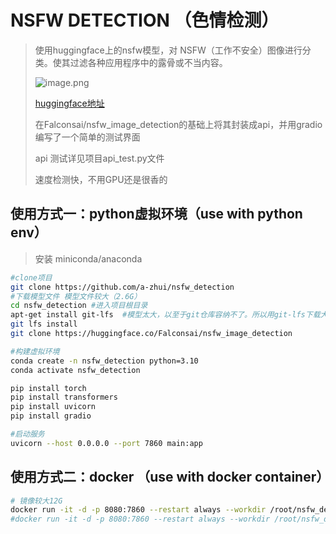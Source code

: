 # NSFW DETECTION （色情检测）
> 使用huggingface上的nsfw模型，对 NSFW（工作不安全）图像进行分类。使其过滤各种应用程序中的露骨或不当内容。
> 
> ![image.png](images/image.png) 
> 
> [huggingface地址](https://huggingface.co/Falconsai/nsfw_image_detection)
> 
> 在Falconsai/nsfw_image_detection的基础上将其封装成api，并用gradio编写了一个简单的测试界面
> 
> api 测试详见项目api_test.py文件
> 
> 速度检测快，不用GPU还是很香的


## 使用方式一：python虚拟环境（use with python env）
> 安装 miniconda/anaconda

```bash
#clone项目
git clone https://github.com/a-zhui/nsfw_detection
#下载模型文件 模型文件较大（2.6G）
cd nsfw_detection #进入项目根目录
apt-get install git-lfs  #模型太大，以至于git仓库容纳不了。所以用git-lfs下载大文件
git lfs install
git clone https://huggingface.co/Falconsai/nsfw_image_detection
```

```bash
#构建虚拟环境
conda create -n nsfw_detection python=3.10
conda activate nsfw_detection

pip install torch
pip install transformers
pip install uvicorn
pip install gradio

```

```bash
#启动服务
uvicorn --host 0.0.0.0 --port 7860 main:app
```




## 使用方式二：docker （use with docker container）
```bash
# 镜像较大12G
docker run -it -d -p 8080:7860 --restart always --workdir /root/nsfw_detection --name nsfw_detection bocai123/nsfw_detection:V1.0 bash -c "bash init.sh"
#docker run -it -d -p 8080:7860 --restart always --workdir /root/nsfw_detection --name nsfw_detection registry.cn-hangzhou.aliyuncs.com/bocai123/nsfw_detection:V1.0 bash -c "bash init.sh"  #阿里云镜像
```
